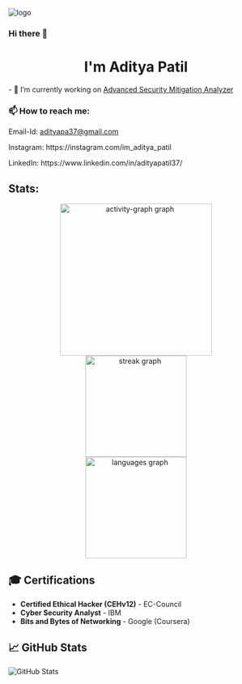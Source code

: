 ![logo](https://avatars.githubusercontent.com/u/59890155?v=4)
### Hi there 👋
<h1 align="center">I'm Aditya Patil</h1>
- 🔭 I’m currently working on <a href="https://github.com/adityapatil37/mitigation-performance-tradeoff"> Advanced Security Mitigation Analyzer</a>
<h3>📫 How to reach me: </h3>
  <p>Email-Id: <a href="mailto:adityapa37@gmail.com">adityapa37@gmail.com</a></p>
  <p>Instagram: https://instagram.com/im_aditya_patil</p>
  <p>LinkedIn: https://www.linkedin.com/in/adityapatil37/</p>

<h2 align="left"> Stats:</h2>

<div align="center">
  <img src="https://github-readme-activity-graph.vercel.app/graph?username=adityapatil37&radius=16&theme=redical&area=true&order=5&hide_border=true&hide_title=false" height="300" alt="activity-graph graph" /> <br>
  <img src="https://streak-stats.demolab.com?user=adityapatil37&locale=en&mode=daily&theme=github_dark&hide_border=true&border_radius=5&order=3" height="200" alt="streak graph" /> <br>
  <img src="https://github-readme-stats.vercel.app/api/top-langs?username=adityapatil37&locale=en&hide_title=false&layout=compact&card_width=320&langs_count=7&theme=github_dark&hide_border=true&order=2" height="200" alt="languages graph"  />
</div>

## 🎓 Certifications
- **Certified Ethical Hacker (CEHv12)** - EC-Council
- **Cyber Security Analyst** - IBM
- **Bits and Bytes of Networking** - Google (Coursera)

## 📈 GitHub Stats
![GitHub Stats](https://github-readme-stats.vercel.app/api?username=adityapatil37&show_icons=true&hide_title=true)

<!--
![img](https://holopin.me/adityapatil37)
<img src="https://raw.githubusercontent.com/Trilokia/Trilokia/379277808c61ef204768a61bbc5d25bc7798ccf1/bottom_header.svg" />

  

**adityapatil37/adityapatil37** is a ✨ _special_ ✨ repository because its `README.md` (this file) appears on your GitHub profile.

Here are some ideas to get you started:

- 🔭 I’m currently working on ...
<h3>🌱 I’m currently learning Web Hacking</h3>
- 🌱 I’m currently learning Bug Bounty Hunting
- 👯 I’m looking to collaborate on ...
- 🤔 I’m looking for help with ...
- 💬 Ask me about ...
- 📫 How to reach me: ...
- 😄 Pronouns: ...
- ⚡ Fun fact: ...
-->
